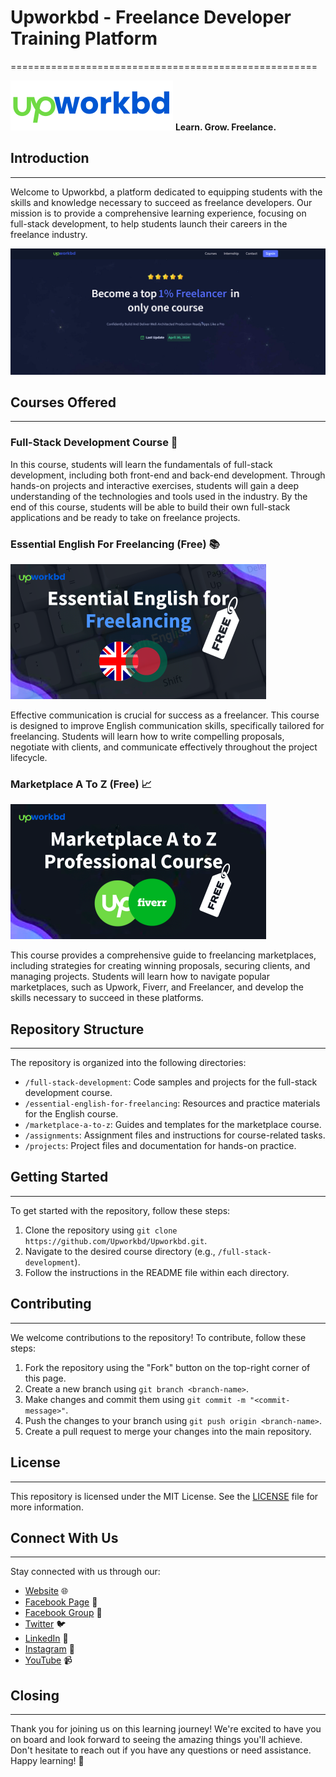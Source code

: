# Upworkbd - Freelance Developer Training Platform
=====================================================

![Logo](logo.svg) **Learn. Grow. Freelance.**

## Introduction
---------------

Welcome to Upworkbd, a platform dedicated to equipping students with the skills and knowledge necessary to succeed as freelance developers. Our mission is to provide a comprehensive learning experience, focusing on full-stack development, to help students launch their careers in the freelance industry.

![Upworkbd Website Screenshot](upworkbd-website-screenshot.png)

## Courses Offered
-----------------

### Full-Stack Development Course 🚀

In this course, students will learn the fundamentals of full-stack development, including both front-end and back-end development. Through hands-on projects and interactive exercises, students will gain a deep understanding of the technologies and tools used in the industry. By the end of this course, students will be able to build their own full-stack applications and be ready to take on freelance projects.

### Essential English For Freelancing (Free) 📚
![Essential English Banner](essential-english.png)

Effective communication is crucial for success as a freelancer. This course is designed to improve English communication skills, specifically tailored for freelancing. Students will learn how to write compelling proposals, negotiate with clients, and communicate effectively throughout the project lifecycle.

### Marketplace A To Z (Free) 📈
![Marketplace A To Z Banner](marketplace-professional.png)

This course provides a comprehensive guide to freelancing marketplaces, including strategies for creating winning proposals, securing clients, and managing projects. Students will learn how to navigate popular marketplaces, such as Upwork, Fiverr, and Freelancer, and develop the skills necessary to succeed in these platforms.

## Repository Structure
-------------------------

The repository is organized into the following directories:

* `/full-stack-development`: Code samples and projects for the full-stack development course.
* `/essential-english-for-freelancing`: Resources and practice materials for the English course.
* `/marketplace-a-to-z`: Guides and templates for the marketplace course.
* `/assignments`: Assignment files and instructions for course-related tasks.
* `/projects`: Project files and documentation for hands-on practice.

## Getting Started
-------------------

To get started with the repository, follow these steps:

1. Clone the repository using `git clone https://github.com/Upworkbd/Upworkbd.git`.
2. Navigate to the desired course directory (e.g., `/full-stack-development`).
3. Follow the instructions in the README file within each directory.

## Contributing
--------------

We welcome contributions to the repository! To contribute, follow these steps:

1. Fork the repository using the "Fork" button on the top-right corner of this page.
2. Create a new branch using `git branch <branch-name>`.
3. Make changes and commit them using `git commit -m "<commit-message>"`.
4. Push the changes to your branch using `git push origin <branch-name>`.
5. Create a pull request to merge your changes into the main repository.

## License
---------

This repository is licensed under the MIT License. See the [LICENSE](LICENSE) file for more information.

## Connect With Us
-------------------

Stay connected with us through our:

* [Website](https://upworkbd.com) 🌐
* [Facebook Page](https://www.facebook.com/Upworkbd/) 👥
* [Facebook Group](https://www.facebook.com/groups/UpworkbdCommunity/) 💬
* [Twitter](https://twitter.com/Upworkbd) 🐦
* [LinkedIn](https://www.linkedin.com/company/Upworkbd/) 💼
* [Instagram](https://www.instagram.com/Upworkbd/) 📸
* [YouTube](https://www.youtube.com/Upworkbd) 📹

## Closing
----------

Thank you for joining us on this learning journey! We're excited to have you on board and look forward to seeing the amazing things you'll achieve. Don't hesitate to reach out if you have any questions or need assistance. Happy learning! 🎉
